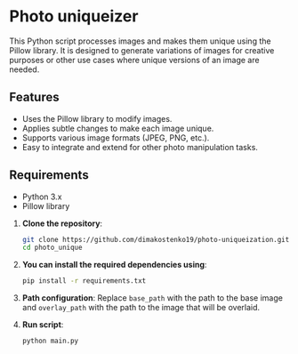 # Photo uniqueizer

This Python script processes images and makes them unique using the Pillow library. It is designed to generate variations of images for creative purposes or other use cases where unique versions of an image are needed.

## Features
- Uses the Pillow library to modify images.
- Applies subtle changes to make each image unique.
- Supports various image formats (JPEG, PNG, etc.).
- Easy to integrate and extend for other photo manipulation tasks.

## Requirements

- Python 3.x
- Pillow library

1. **Clone the repository**:
    ```bash
    git clone https://github.com/dimakostenko19/photo-uniqueization.git
    cd photo_unique
    ```

2. **You can install the required dependencies using**:
    ```bash
    pip install -r requirements.txt

3. **Path configuration**:
    Replace `base_path` with the path to the base image and `overlay_path` with the path to the image that will be overlaid.

4. **Run script**:
    ```bash
    python main.py
    ```